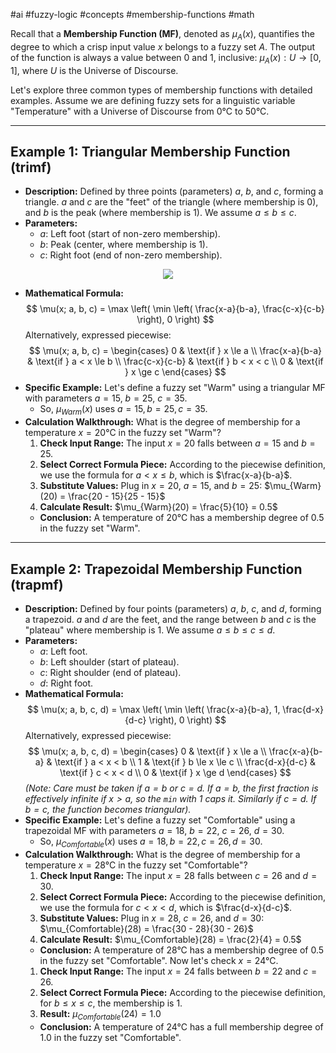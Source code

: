 

#ai #fuzzy-logic #concepts #membership-functions #math

Recall that a **Membership Function (MF)**, denoted as $\mu_A(x)$, quantifies the degree to which a crisp input value $x$ belongs to a fuzzy set $A$. The output of the function is always a value between 0 and 1, inclusive: $\mu_A(x): U \rightarrow [0,1]$, where $U$ is the Universe of Discourse.

Let's explore three common types of membership functions with detailed examples. Assume we are defining fuzzy sets for a linguistic variable "Temperature" with a Universe of Discourse from 0°C to 50°C.

---

## Example 1: Triangular Membership Function (trimf)

*   **Description:** Defined by three points (parameters) $a$, $b$, and $c$, forming a triangle. $a$ and $c$ are the "feet" of the triangle (where membership is 0), and $b$ is the peak (where membership is 1). We assume $a \le b \le c$.
*   **Parameters:**
    *   $a$: Left foot (start of non-zero membership).
    *   $b$: Peak (center, where membership is 1).
    *   $c$: Right foot (end of non-zero membership).

<center>
<img src="Pasted image 20250425215942.png">
</center>


*   **Mathematical Formula:**
    $$
    \mu(x; a, b, c) = \max \left( \min \left( \frac{x-a}{b-a}, \frac{c-x}{c-b} \right), 0 \right)
    $$
    Alternatively, expressed piecewise:
    $$
    \mu(x; a, b, c) =
    \begin{cases}
    0 & \text{if } x \le a \\
    \frac{x-a}{b-a} & \text{if } a < x \le b \\
    \frac{c-x}{c-b} & \text{if } b < x < c \\
    0 & \text{if } x \ge c
    \end{cases}
    $$
*   **Specific Example:** Let's define a fuzzy set "Warm" using a triangular MF with parameters $a=15$, $b=25$, $c=35$.
    *   So, $\mu_{Warm}(x)$ uses $a=15, b=25, c=35$.
*   **Calculation Walkthrough:** What is the degree of membership for a temperature $x = 20$°C in the fuzzy set "Warm"?
    1.  **Check Input Range:** The input $x=20$ falls between $a=15$ and $b=25$.
    2.  **Select Correct Formula Piece:** According to the piecewise definition, we use the formula for $a < x \le b$, which is $\frac{x-a}{b-a}$.
    3.  **Substitute Values:** Plug in $x=20$, $a=15$, and $b=25$:
        $\mu_{Warm}(20) = \frac{20 - 15}{25 - 15}$
    4.  **Calculate Result:**
        $\mu_{Warm}(20) = \frac{5}{10} = 0.5$
    *   **Conclusion:** A temperature of 20°C has a membership degree of 0.5 in the fuzzy set "Warm".

---

## Example 2: Trapezoidal Membership Function (trapmf)

*   **Description:** Defined by four points (parameters) $a$, $b$, $c$, and $d$, forming a trapezoid. $a$ and $d$ are the feet, and the range between $b$ and $c$ is the "plateau" where membership is 1. We assume $a \le b \le c \le d$.
*   **Parameters:**
    *   $a$: Left foot.
    *   $b$: Left shoulder (start of plateau).
    *   $c$: Right shoulder (end of plateau).
    *   $d$: Right foot.
*   **Mathematical Formula:**
    $$
    \mu(x; a, b, c, d) = \max \left( \min \left( \frac{x-a}{b-a}, 1, \frac{d-x}{d-c} \right), 0 \right)
    $$
    Alternatively, expressed piecewise:
    $$
    \mu(x; a, b, c, d) =
    \begin{cases}
    0 & \text{if } x \le a \\
    \frac{x-a}{b-a} & \text{if } a < x < b \\
    1 & \text{if } b \le x \le c \\
    \frac{d-x}{d-c} & \text{if } c < x < d \\
    0 & \text{if } x \ge d
    \end{cases}
    $$
    *(Note: Care must be taken if $a=b$ or $c=d$. If $a=b$, the first fraction is effectively infinite if $x>a$, so the `min` with 1 caps it. Similarly if $c=d$. If $b=c$, the function becomes triangular).*
*   **Specific Example:** Let's define a fuzzy set "Comfortable" using a trapezoidal MF with parameters $a=18$, $b=22$, $c=26$, $d=30$.
    *   So, $\mu_{Comfortable}(x)$ uses $a=18, b=22, c=26, d=30$.
*   **Calculation Walkthrough:** What is the degree of membership for a temperature $x = 28$°C in the fuzzy set "Comfortable"?
    1.  **Check Input Range:** The input $x=28$ falls between $c=26$ and $d=30$.
    2.  **Select Correct Formula Piece:** According to the piecewise definition, we use the formula for $c < x < d$, which is $\frac{d-x}{d-c}$.
    3.  **Substitute Values:** Plug in $x=28$, $c=26$, and $d=30$:
        $\mu_{Comfortable}(28) = \frac{30 - 28}{30 - 26}$
    4.  **Calculate Result:**
        $\mu_{Comfortable}(28) = \frac{2}{4} = 0.5$
    *   **Conclusion:** A temperature of 28°C has a membership degree of 0.5 in the fuzzy set "Comfortable". Now let's check $x=24$°C.
    1.  **Check Input Range:** The input $x=24$ falls between $b=22$ and $c=26$.
    2.  **Select Correct Formula Piece:** According to the piecewise definition, for $b \le x \le c$, the membership is 1.
    3.  **Result:** $\mu_{Comfortable}(24) = 1.0$
    *   **Conclusion:** A temperature of 24°C has a full membership degree of 1.0 in the fuzzy set "Comfortable".
